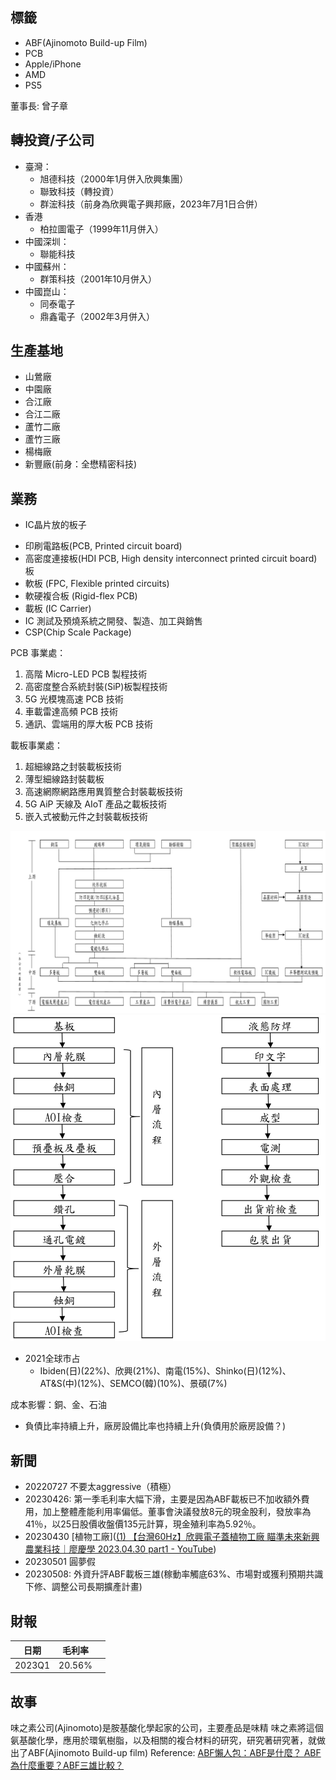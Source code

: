 ## 標籤
* ABF(Ajinomoto Build-up Film)
* PCB
* Apple/iPhone
* AMD
* PS5

董事長: 曾子章

## 轉投資/子公司
* 臺灣：
	-   旭德科技（2000年1月併入欣興集團）
	-   聯致科技（轉投資）
	-   群浤科技（前身為欣興電子興邦廠，2023年7月1日合併）
* 香港
	-   柏拉圖電子（1999年11月併入）
* 中國深圳：
	-   聯能科技
* 中國蘇州：
	-   群策科技（2001年10月併入）
* 中國崑山：
	-   同泰電子
	-   鼎鑫電子（2002年3月併入）

## 生產基地
* 山鶯廠
* 中園廠
* 合江廠
* 合江二廠
* 蘆竹二廠
* 蘆竹三廠
* 楊梅廠
* 新豐廠(前身：全懋精密科技)

## 業務
* IC晶片放的板子
- 印刷電路板(PCB, Printed circuit board)
- 高密度連接板(HDI PCB, High density interconnect printed circuit board)板
- 軟板 (FPC, Flexible printed circuits)
- 軟硬複合板 (Rigid-flex PCB)
- 載板 (IC Carrier)
- IC 測試及預燒系統之開發、製造、加工與銷售
- CSP(Chip Scale Package)

PCB 事業處：
1. 高階 Micro-LED PCB 製程技術
2. 高密度整合系統封裝(SiP)板製程技術
3. 5G 光模塊高速 PCB 技術
4. 車載雷達高頻 PCB 技術
5. 通訊、雲端用的厚大板 PCB 技術

載板事業處：
1. 超細線路之封裝載板技術
2. 薄型細線路封裝載板
3. 高速網際網路應用異質整合封裝載板技術
4. 5G AiP 天線及 AIoT 產品之載板技術
5. 嵌入式被動元件之封裝載板技術

![industy](./industy.png)
![process](./process.png)

* 2021全球市占
  * Ibiden(日)(22%)、欣興(21%)、南電(15%)、Shinko(日)(12%)、AT&S(中)(12%)、SEMCO(韓)(10%)、景碩(7%)

成本影響：銅、金、石油

- 負債比率持續上升，廠房設備比率也持續上升(負債用於廠房設備？)


## 新聞
* 20220727 不要太aggressive（積極）
* 20230426: 第一季毛利率大幅下滑，主要是因為ABF載板已不加收額外費用，加上整體產能利用率偏低。董事會決議發放8元的現金股利，發放率為41％，以25日股價收盤價135元計算，現金殖利率為5.92％。
* 20230430 [植物工廠]([(1) 【台灣60Hz】欣興電子蓋植物工廠 瞄準未來新興農業科技｜廖慶學 2023.04.30 part1 - YouTube](https://www.youtube.com/watch?v=9VLJGJa2ZdA))
* 20230501 圓夢假
* 20230508: 外資升評ABF載板三雄(稼動率觸底63%、市場對或獲利預期共識下修、調整公司長期擴產計畫)

## 財報
|日期|毛利率||
|--|--|--|
|2023Q1|20.56%||

## 故事
味之素公司(Ajinomoto)是胺基酸化學起家的公司，主要產品是味精
味之素將這個氨基酸化學，應用於環氧樹脂，以及相關的複合材料的研究，研究著研究著，就做出了ABF(Ajinomoto Build-up film)
Reference: [ABF懶人包：ABF是什麼？ ABF為什麼重要？ABF三雄比較？](https://vocus.cc/article/62cce016fd897800017f056d)

 
